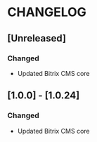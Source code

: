 # CHANGELOG

## [Unreleased]
### Changed
- Updated Bitrix CMS core

## [1.0.0] - [1.0.24]
### Changed
- Updated Bitrix CMS core